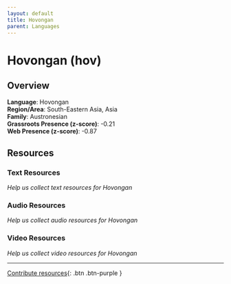 ```yaml
---
layout: default
title: Hovongan
parent: Languages
---
```


# Hovongan (hov)

## Overview

**Language**: Hovongan  
**Region/Area**: South-Eastern Asia, Asia  
**Family**: Austronesian  
**Grassroots Presence (z-score)**: -0.21  
**Web Presence (z-score)**: -0.87  

## Resources

### Text Resources
*Help us collect text resources for Hovongan*

### Audio Resources
*Help us collect audio resources for Hovongan*

### Video Resources
*Help us collect video resources for Hovongan*

---

[Contribute resources](https://forms.office.com/e/1SfLJx3u1r){: .btn .btn-purple }
